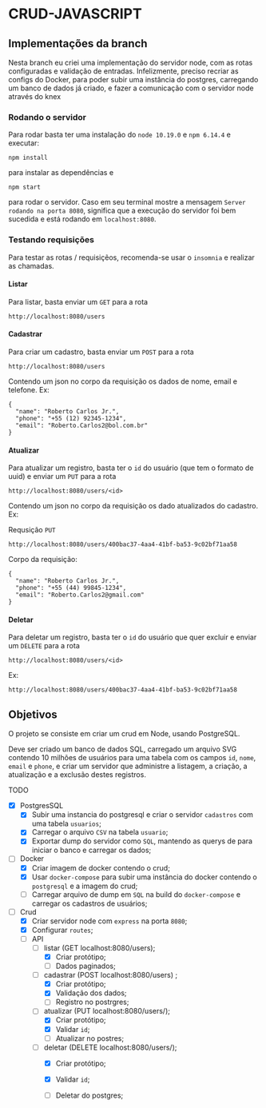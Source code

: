 # CRUD-JAVASCRIPT
## Implementações da branch
Nesta branch eu criei uma implementação do servidor node, com as rotas configuradas e validação de entradas. Infelizmente, preciso recriar as configs do Docker, para poder subir uma instância do postgres, carregando um banco de dados já criado, e fazer a comunicação com o servidor node através do knex

### Rodando o servidor
Para rodar basta ter uma instalação do `node 10.19.0` e `npm 6.14.4` e executar:

    npm install

para instalar as dependências e

    npm start

para rodar o servidor.
Caso em seu terminal mostre a mensagem `Server rodando na porta 8080`, significa que a execução do servidor foi bem sucedida e está rodando em `localhost:8080`.

### Testando requisições
Para testar as rotas / requisiçẽos, recomenda-se usar o `insomnia` e realizar as chamadas.

#### Listar
Para listar, basta enviar um `GET` para a rota

    http://localhost:8080/users

#### Cadastrar
Para criar um cadastro, basta enviar um `POST` para  a rota

    http://localhost:8080/users

Contendo um json no corpo da requisição os dados de nome, email e telefone. Ex:

    {
      "name": "Roberto Carlos Jr.",
      "phone": "+55 (12) 92345-1234",
      "email": "Roberto.Carlos2@bol.com.br" 
    }

#### Atualizar
Para atualizar um registro, basta ter o `id` do usuário (que tem o formato de uuid) e enviar um `PUT` para a rota

    http://localhost:8080/users/<id>

Contendo um json no corpo da requisição os dado atualizados do cadastro. Ex:

Requsição `PUT`

    http://localhost:8080/users/400bac37-4aa4-41bf-ba53-9c02bf71aa58

Corpo da requisição:

    {
      "name": "Roberto Carlos Jr.",
      "phone": "+55 (44) 99845-1234",
      "email": "Roberto.Carlos2@gmail.com" 
    }


#### Deletar
Para deletar um registro, basta ter o `id` do usuário que quer excluir e enviar um `DELETE` para a rota

    http://localhost:8080/users/<id>

Ex:

    http://localhost:8080/users/400bac37-4aa4-41bf-ba53-9c02bf71aa58


## Objetivos
O projeto se consiste em criar um crud em Node, usando PostgreSQL.

Deve ser criado um banco de dados SQL, carregado um arquivo SVG contendo 10 milhões de usuários para uma tabela com os campos `id`, `nome`, `email` e `phone`, e criar um servidor que administre a listagem, a criação, a atualização e a exclusão destes registros.

TODO

- [x] PostgresSQL
  - [x] Subir uma instancia do postgresql e criar o servidor `cadastros` com uma tabela `usuarios`;
  - [x]   Carregar o arquivo `CSV` na tabela `usuario`;
  - [x]   Exportar dump do servidor como `SQL`, mantendo as querys de para iniciar o banco e carregar os dados;

- [ ] Docker
  - [x] Criar imagem de docker contendo o crud;
  - [x]   Usar `docker-compose` para subir uma instância do docker contendo o `postgresql`  e a imagem do crud;
  - [ ]   Carregar arquivo de dump em `SQL` na build do `docker-compose` e carregar os cadastros de usuários;

- [ ] Crud
  - [x] Criar servidor node com `express` na porta `8080`;
  - [x] Configurar `routes`;
  - [ ] API
    - [ ] listar (GET localhost:8080/users);
      - [x] Criar protótipo;
      - [ ] Dados paginados;
    - [ ] cadastrar (POST localhost:8080/users) ;
      - [x] Criar protótipo;
      - [x] Validação dos dados;
      - [ ] Registro no postrgres;
    - [ ] atualizar (PUT localhost:8080/users/<id>);
      - [x] Criar protótipo;
      - [x] Validar `id`;
      - [ ] Atualizar no postres;
    - [ ] deletar (DELETE localhost:8080/users/<id>);
      - [x] Criar protótipo;
      - [x] Validar `id`;
      - [ ] Deletar do postgres;

